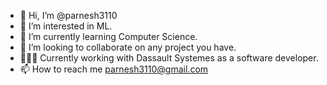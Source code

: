 - 👋 Hi, I’m @parnesh3110
- 👀 I’m interested in ML.
- 🌱 I’m currently learning Computer Science.
- 💞️ I’m looking to collaborate on any project you have.
- 👨🏻‍💻 Currently working with Dassault Systemes as a software developer.
- 📫 How to reach me parnesh3110@gmail.com

<!---
parnesh3110/parnesh3110 is a ✨ special ✨ repository because its `README.md` (this file) appears on your GitHub profile.
You can click the Preview link to take a look at your changes.
--->
